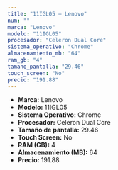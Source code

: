 ```yaml
---
title: "11IGL05 — Lenovo"
num: ""
marca: "Lenovo"
modelo: "11IGL05"
procesador: "Celeron Dual Core"
sistema_operativo: "Chrome"
almacenamiento_mb: "64"
ram_gb: "4"
tamano_pantalla: "29.46"
touch_screen: "No"
precio: "191.88"
---
```

<ul>
<li><strong>Marca:</strong> Lenovo</li>
<li><strong>Modelo:</strong> 11IGL05</li>
<li><strong>Sistema Operativo:</strong> Chrome</li>
<li><strong>Procesador:</strong> Celeron Dual Core </li>
<li><strong>Tamaño de pantalla:</strong> 29.46</li>
<li><strong>Touch Screen:</strong> No</li>
<li><strong>RAM (GB):</strong> 4</li>
<li><strong>Almacenamiento (MB):</strong> 64</li>
<li><strong>Precio:</strong> 191.88</li>
</ul>